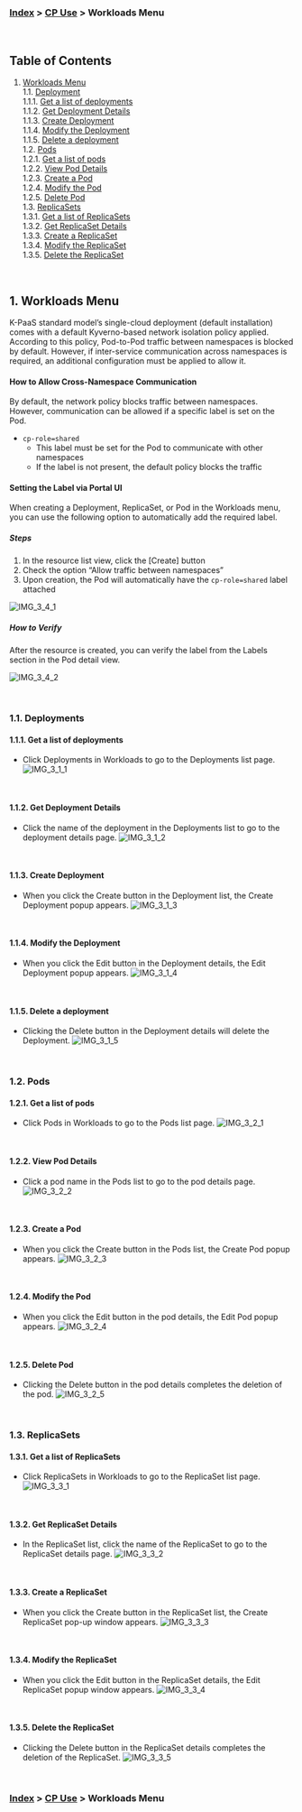 ### [Index](https://github.com/K-PaaS/cp-guide-eng/blob/master/README.md) > [CP Use](/use-guide/README.md) >  Workloads Menu

<br>

## Table of Contents

1. [Workloads Menu](#1)  
  1.1. [Deployment](#1-1)  
   1.1.1. [Get a list of deployments](#1-1-1)    
   1.1.2. [Get Deployment Details](#1-1-2)  
   1.1.3. [Create Deployment](#1-1-3)  
   1.1.4. [Modify the Deployment](#1-1-4)  
   1.1.5. [Delete a deployment](#1-1-5)   
  1.2. [Pods](#1-2)      
   1.2.1. [Get a list of pods](#1-2-1)  
   1.2.2. [View Pod Details](#1-2-2)  
   1.2.3. [Create a Pod](#1-2-3)  
   1.2.4. [Modify the Pod](#1-2-4)  
   1.2.5. [Delete Pod](#1-2-5)  
  1.3. [ReplicaSets](#1-3)  
   1.3.1. [Get a list of ReplicaSets](#1-3-1)  
   1.3.2. [Get ReplicaSet Details](#1-3-2)  
   1.3.3. [Create a ReplicaSet](#1-3-3)  
   1.3.4. [Modify the ReplicaSet](#1-3-4)  
   1.3.5. [Delete the ReplicaSet](#1-3-5)

<br>

## <div id='1'/> 1. Workloads Menu
K-PaaS standard model’s single-cloud deployment (default installation) comes with a default Kyverno-based network isolation policy applied.
According to this policy, Pod-to-Pod traffic between namespaces is blocked by default. However, if inter-service communication across namespaces is required, an additional configuration must be applied to allow it.

#### How to Allow Cross-Namespace Communication
By default, the network policy blocks traffic between namespaces.
However, communication can be allowed if a specific label is set on the Pod.
- `cp-role=shared`
    + This label must be set for the Pod to communicate with other namespaces
    + If the label is not present, the default policy blocks the traffic

#### Setting the Label via Portal UI
When creating a Deployment, ReplicaSet, or Pod in the Workloads menu, you can use the following option to automatically add the required label.

##### Steps
1. In the resource list view, click the [Create] button
2. Check the option “Allow traffic between namespaces”
3. Upon creation, the Pod will automatically have the `cp-role=shared` label attached

![IMG_3_4_1]

##### How to Verify
After the resource is created, you can verify the label from the Labels section in the Pod detail view.

![IMG_3_4_2]

<br>

### <div id='1-1'/> 1.1. Deployments
#### <div id='1-1-1'/> 1.1.1. Get a list of deployments
- Click Deployments in Workloads to go to the Deployments list page.
  ![IMG_3_1_1]

<br>

#### <div id='1-1-2'/> 1.1.2. Get Deployment Details
- Click the name of the deployment in the Deployments list to go to the deployment details page.
  ![IMG_3_1_2]

<br>

#### <div id='1-1-3'/> 1.1.3. Create Deployment
- When you click the Create button in the Deployment list, the Create Deployment popup appears.
  ![IMG_3_1_3]

<br>

#### <div id='1-1-4'/> 1.1.4. Modify the Deployment
- When you click the Edit button in the Deployment details, the Edit Deployment popup appears.
  ![IMG_3_1_4]

<br>

#### <div id='1-1-5'/> 1.1.5. Delete a deployment
- Clicking the Delete button in the Deployment details will delete the Deployment.
  ![IMG_3_1_5]

<br>


### <div id='1-2'/> 1.2. Pods
#### <div id='1-2-1'/> 1.2.1. Get a list of pods
- Click Pods in Workloads to go to the Pods list page.
  ![IMG_3_2_1]

<br>

#### <div id='1-2-2'/> 1.2.2. View Pod Details
- Click a pod name in the Pods list to go to the pod details page.
  ![IMG_3_2_2]

<br>

#### <div id='1-2-3'/> 1.2.3. Create a Pod
- When you click the Create button in the Pods list, the Create Pod popup appears.
  ![IMG_3_2_3]

<br>

#### <div id='1-2-4'/> 1.2.4. Modify the Pod
- When you click the Edit button in the pod details, the Edit Pod popup appears.
  ![IMG_3_2_4]

<br>

#### <div id='1-2-5'/> 1.2.5. Delete Pod
- Clicking the Delete button in the pod details completes the deletion of the pod.
  ![IMG_3_2_5]

<br>

### <div id='1-3'/> 1.3. ReplicaSets
#### <div id='1-3-1'/> 1.3.1. Get a list of ReplicaSets
- Click ReplicaSets in Workloads to go to the ReplicaSet list page.
  ![IMG_3_3_1]

<br>

#### <div id='1-3-2'/> 1.3.2. Get ReplicaSet Details
- In the ReplicaSet list, click the name of the ReplicaSet to go to the ReplicaSet details page.
  ![IMG_3_3_2]

<br>

#### <div id='1-3-3'/> 1.3.3. Create a ReplicaSet
- When you click the Create button in the ReplicaSet list, the Create ReplicaSet pop-up window appears.
  ![IMG_3_3_3]

<br>

#### <div id='1-3-4'/> 1.3.4. Modify the ReplicaSet
- When you click the Edit button in the ReplicaSet details, the Edit ReplicaSet popup window appears.
  ![IMG_3_3_4]

<br>

#### <div id='1-3-5'/> 1.3.5. Delete the ReplicaSet
- Clicking the Delete button in the ReplicaSet details completes the deletion of the ReplicaSet.
  ![IMG_3_3_5]

<br>


### [Index](https://github.com/K-PaaS/cp-guide-eng/blob/master/README.md) > [CP Use](/use-guide/README.md) >  Workloads Menu

[IMG_3_1_1]:../images/portal/IMG_3_1_1.png
[IMG_3_1_2]:../images/portal/IMG_3_1_2.png
[IMG_3_1_3]:../images/portal/IMG_3_1_3.png
[IMG_3_1_4]:../images/portal/IMG_3_1_4.png
[IMG_3_1_5]:../images/portal/IMG_3_1_5.png
[IMG_3_2_1]:../images/portal/IMG_3_2_1.png
[IMG_3_2_2]:../images/portal/IMG_3_2_2.png
[IMG_3_2_3]:../images/portal/IMG_3_2_3.png
[IMG_3_2_4]:../images/portal/IMG_3_2_4.png
[IMG_3_2_5]:../images/portal/IMG_3_2_5.png
[IMG_3_3_1]:../images/portal/IMG_3_3_1.png
[IMG_3_3_2]:../images/portal/IMG_3_3_2.png
[IMG_3_3_3]:../images/portal/IMG_3_3_3.png
[IMG_3_3_4]:../images/portal/IMG_3_3_4.png
[IMG_3_3_5]:../images/portal/IMG_3_3_5.png
[IMG_3_4_1]:../images/portal/IMG_3_4_1.png
[IMG_3_4_2]:../images/portal/IMG_3_4_2.png
